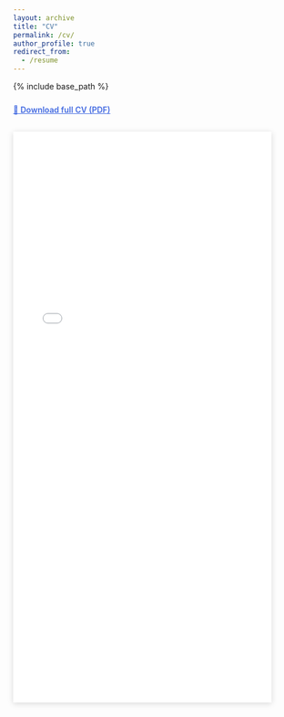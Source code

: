 ```yaml
---
layout: archive
title: "CV"
permalink: /cv/
author_profile: true
redirect_from:
  - /resume
---
```

{% include base_path %}

<div style="margin-top: 1.5rem;">
  <p style="margin-top:0.8rem;">
    <a href="/files/Yeonju_Lee_CV.pdf"
       style="text-decoration:underline; font-weight:600; color:#4169E1;">
       📄 Download full CV (PDF)
    </a>
  </p>

  <iframe
    src="/files/Yeonju_Lee_CV.pdf"
    width="90%"
    height="1000px"
    style="border:none; box-shadow: 0 2px 10px rgba(0,0,0,0.15); margin-top: 1rem;">
  </iframe>
  
</div>
